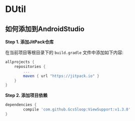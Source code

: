 # DUtil

## 如何添加到AndroidStudio

**Step 1. 添加JitPack仓库**

在当前项目等根目录下的 `build.gradle` 文件中添加如下内容:

``` gradle
allprojects {
    repositories {
        ...
        maven { url "https://jitpack.io" }
    }
}
```

**Step 2. 添加项目依赖**

``` gradle
dependencies {
        compile 'com.github.GcsSloop:ViewSupport:v1.3.0'
}
```
